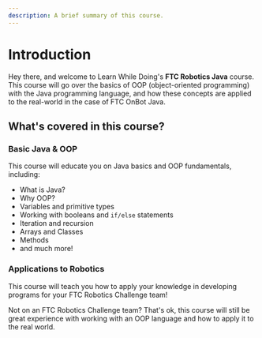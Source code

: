 ```yaml
---
description: A brief summary of this course.
---
```


# Introduction

Hey there, and welcome to Learn While Doing's **FTC Robotics Java** course. This course will go over the basics of OOP \(object-oriented programming\) with the Java programming language, and how these concepts are applied to the real-world in the case of FTC OnBot Java.

## What's covered in this course?

### Basic Java & OOP

This course will educate you on Java basics and OOP fundamentals, including:

* What is Java?
* Why OOP?
* Variables and primitive types
* Working with booleans and `if/else` statements
* Iteration and recursion
* Arrays and Classes
* Methods
* and much more!

### Applications to Robotics

This course will teach you how to apply your knowledge in developing programs for your FTC Robotics Challenge team!

Not on an FTC Robotics Challenge team? That's ok, this course will still be great experience with working with an OOP language and how to apply it to the real world.

